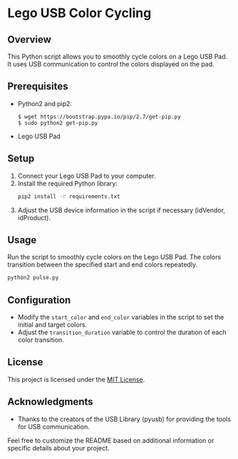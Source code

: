 # Lego USB Color Cycling

## Overview
This Python script allows you to smoothly cycle colors on a Lego USB Pad. It uses USB communication to control the colors displayed on the pad.

## Prerequisites
- Python2 and pip2:
	```
	$ wget https://bootstrap.pypa.io/pip/2.7/get-pip.py
	$ sudo python2 get-pip.py
	```

- Lego USB Pad

## Setup
1. Connect your Lego USB Pad to your computer.
2. Install the required Python library:
   ```bash
   pip2 install -r requirements.txt
   ```
3. Adjust the USB device information in the script if necessary (idVendor, idProduct).

## Usage
Run the script to smoothly cycle colors on the Lego USB Pad. The colors transition between the specified start and end colors repeatedly.

```bash
python2 pulse.py
```

## Configuration
- Modify the `start_color` and `end_color` variables in the script to set the initial and target colors.
- Adjust the `transition_duration` variable to control the duration of each color transition.

## License
This project is licensed under the [MIT License](LICENSE).

## Acknowledgments
- Thanks to the creators of the USB Library (pyusb) for providing the tools for USB communication.

Feel free to customize the README based on additional information or specific details about your project.

